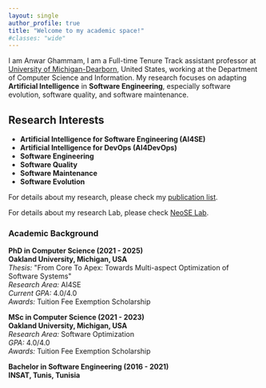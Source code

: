 ```yaml
---
layout: single
author_profile: true
title: "Welcome to my academic space!"
#classes: "wide"
---
```


<script>
function toggleText(textIdToShow, textIdToHide) {
  var textToShow = document.getElementById(textIdToShow);
  var textToHide = document.getElementById(textIdToHide);
  
  if (textToShow.style.display === "none") {
    textToShow.style.display = "block";
  } else {
    textToShow.style.display = "none";
  }
  
  textToHide.style.display = "none";
}
</script>

I am Anwar Ghammam, I am a Full-time Tenure Track assistant professor at [University of Michigan-Dearborn](https://umdearborn.edu/), United States, working at the Department of Computer Science and Information. My research focuses on adapting **Artificial Intelligence** in **Software Engineering**, especially software evolution, software quality, and software maintenance.

## Research Interests
- **Artificial Intelligence for Software Engineering (AI4SE)**
- **Artificial Intelligence for DevOps (AI4DevOps)**
- **Software Engineering**
- **Software Quality**
- **Software Maintenance**
- **Software Evolution**

For details about my research, please check my [publication list](publications.md).

For details about my research Lab, please check [NeoSE Lab](lab.md).


### Academic Background

<i class="fa fa-graduation-cap"></i> **PhD in Computer Science (2021 - 2025)**  
**Oakland University, Michigan, USA**  
*Thesis:* "From Core To Apex: Towards Multi-aspect Optimization of Software Systems"  
*Research Area:* AI4SE  
*Current GPA:* 4.0/4.0  
*Awards:* Tuition Fee Exemption Scholarship  

<i class="fa fa-graduation-cap"></i> **MSc in Computer Science (2021 - 2023)**  
**Oakland University, Michigan, USA**   
*Research Area:* Software Optimization  
*GPA:* 4.0/4.0  
*Awards:* Tuition Fee Exemption Scholarship  


<i class="fa fa-graduation-cap"></i> **Bachelor in Software Engineering (2016 - 2021)**  
**INSAT, Tunis, Tunisia**   
